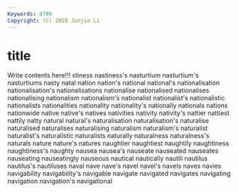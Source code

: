 ```yaml
---
Keywords: 4789
Copyright: (C) 2020 Junjie Li
---
```


# title

Write contents here!!!
stiness 
nastiness's
nasturtium 
nasturtium's 
nasturtiums 
nasty 
natal 
nation 
nation's 
national 
national's 
nationalisation
nationalisation's 
nationalisations 
nationalise 
nationalised 
nationalises 
nationalising 
nationalism 
nationalism's 
nationalist 
nationalist's
nationalistic 
nationalists 
nationalities 
nationality 
nationality's 
nationally 
nationals 
nations 
nationwide 
native
native's 
natives 
nativities 
nativity 
nativity's 
nattier 
nattiest 
nattily 
natty 
natural
natural's 
naturalisation 
naturalisation's 
naturalise 
naturalised 
naturalises 
naturalising 
naturalism 
naturalism's 
naturalist
naturalist's 
naturalistic 
naturalists 
naturally 
naturalness 
naturalness's 
naturals 
nature 
nature's 
natures
naughtier 
naughtiest 
naughtily 
naughtiness 
naughtiness's 
naughty 
nausea 
nausea's 
nauseate 
nauseated
nauseates 
nauseating 
nauseatingly 
nauseous 
nautical 
nautically 
nautili 
nautilus 
nautilus's 
nautiluses
naval 
nave 
nave's 
navel 
navel's 
navels 
naves 
navies 
navigability 
navigability's
navigable 
navigate 
navigated 
navigates 
navigating 
navigation 
navigation's 
navigational 
